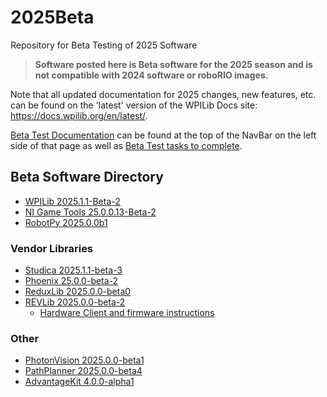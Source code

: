 # 2025Beta
Repository for Beta Testing of 2025 Software

>**Software posted here is Beta software for the 2025 season and is not compatible with 2024 software or roboRIO images.**

Note that all updated documentation for 2025 changes, new features, etc. can be found on the 'latest' version of the WPILib Docs site: https://docs.wpilib.org/en/latest/.

[Beta Test Documentation](https://docs.wpilib.org/en/latest/docs/beta/beta-getting-started/index.html) can be found at the top of the NavBar on the left side of that page as well as [Beta Test tasks to complete](https://docs.wpilib.org/en/latest/docs/beta/tasks/index.html).

## Beta Software Directory

- [WPILib 2025.1.1-Beta-2](https://github.com/wpilibsuite/allwpilib/releases/tag/v2025.1.1-beta-2)
- [NI Game Tools 25.0.0.13-Beta-2](https://github.com/wpilibsuite/2025Beta/releases/tag/NI_GAME_TOOLS_BETA_2)
- [RobotPy 2025.0.0b1](https://robotpy.github.io/2024/10/20/robotpy-2025-beta-available/)

### Vendor Libraries

- [Studica 2025.1.1-beta-3](https://github.com/Studica-Robotics/NavX)
- [Phoenix 25.0.0-beta-2](https://github.com/CrossTheRoadElec/Phoenix-Releases/releases/tag/v25.0.0-beta-2)
- [ReduxLib 2025.0.0-beta0](https://docs.reduxrobotics.com/reduxlib)
- [REVLib 2025.0.0-beta-2](https://github.com/REVrobotics/REV-Software-Binaries/releases/tag/revlib-2025.0.0-beta-2)
  - [Hardware Client and firmware instructions](REV.md)

### Other

- [PhotonVision 2025.0.0-beta1](https://github.com/PhotonVision/photonvision/releases/tag/v2025.0.0-beta-1)
- [PathPlanner 2025.0.0-beta4](https://github.com/mjansen4857/pathplanner/releases/tag/v2025.0.0-beta-4)
- [AdvantageKit 4.0.0-alpha1](https://github.com/Mechanical-Advantage/AdvantageKit/releases/tag/v4.0.0-alpha-1)
